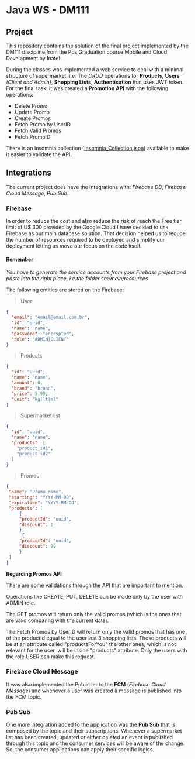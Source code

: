 

# Java WS - DM111

## Project

This repository contains the solution of the final project implemented by the DM111 discipline from the Pos Graduation course Mobile and Cloud Development by Inatel.

During the classes was implemented a web service to deal with a minimal structure of supermarket, i.e. The _CRUD_ operations for **Products**, **Users** _(Client and Admin)_, **Shopping Lists**, **Authentication** that uses JWT token. For the final task, it was created a **Promotion API** with the following operations:

- Delete Promo
- Update Promo
- Create Promos
- Fetch Promo by UserID
- Fetch Valid Promos
- Fetch PromoID

There is an Insomnia collection ([Insomnia_Collection.json](https://github.com/mateusbrodrigues/dm111/blob/main/Insomnia_Collection.json "Insomnia_Collection.json")) available to make it easier to validate the API.

## Integrations

The current project does have the integrations with: _Firebase DB_, _Firebase Cloud Message_, _Pub Sub_.

### Firebase

In order to reduce the cost and also reduce the risk of reach the Free tier limit of U$ 300 provided by the Google Cloud
I have decided to use Firebase as our main database solution. That decision helped us to reduce the number of resources
required to be deployed and simplify our deployment letting us move our focus on the code itself.

#### Remember
_You have to generate the service accounts from your Firebase project and paste into the right place, i.e.the folder_
_src/main/resources_

The following entities are stored on the Firebase:

> User
```json
{
  "email": "email@email.com.br",
  "id": "uuid",
  "name": "name",
  "password": "encrypted",
  "role": "ADMIN|CLIENT"
}
```

> Products
```json
{
  "id": "uuid",
  "name": "name",
  "amount": 0,
  "brand": "brand",
  "price": 5.99,
  "unit": "kg|lt|ml"
}
```

> Supermarket list
```json
{
  "id": "uuid",
  "name": "name",
  "products": [
    "product_id1",
    "product_id2"
  ]
}
```

>Promos
```json
{
 "name": "Promo name",
 "starting": "YYYY-MM-DD",
 "expiration": "YYYY-MM-DD",
 "products": [
	 {
	 "productId": "uuid",
	 "discount": 1
	 },
	  {
	 "productId": "uuid",
	 "discount": 99
	 }
 ]
}
```
**Regarding Promos API**

There are some validations through the API that are important to mention. 

Operations like CREATE, PUT, DELETE can be made only by the user with ADMIN role. 

The GET promos will return only the valid promos (which is the ones that are valid comparing with the current date).

The Fetch Promos by UserID will return only the valid promos that has one of the productId equal to the user last 3 shopping lists. Those products will be at an attribute called "productsForYou" the other ones, which is not relevant for the user, will be inside "products" attribute. Only the users with the role USER can make this request.

### Firebase Cloud Message

It was also implemented the Publisher to the **FCM** (_Firebase Cloud Message_) and whenever a user was created a message
is published into the FCM topic.

### Pub Sub

One more integration added to the application was the **Pub Sub** that is composed by the topic and their subscriptions.
Whenever a supermarket list has been created, updated or either deleted an event is published through this topic and the
consumer services will be aware of the change. So, the consumer applications can apply their specific logics.


